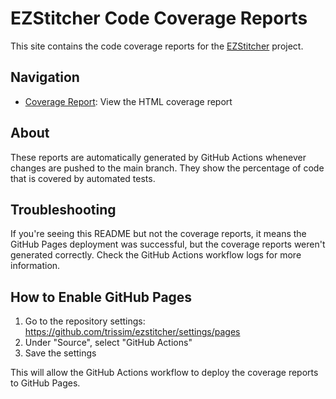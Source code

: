 # EZStitcher Code Coverage Reports

This site contains the code coverage reports for the [EZStitcher](https://github.com/trissim/ezstitcher) project.

## Navigation

- [Coverage Report](./coverage/): View the HTML coverage report

## About

These reports are automatically generated by GitHub Actions whenever changes are pushed to the main branch.
They show the percentage of code that is covered by automated tests.

## Troubleshooting

If you're seeing this README but not the coverage reports, it means the GitHub Pages deployment was successful, but the coverage reports weren't generated correctly. Check the GitHub Actions workflow logs for more information.

## How to Enable GitHub Pages

1. Go to the repository settings: https://github.com/trissim/ezstitcher/settings/pages
2. Under "Source", select "GitHub Actions"
3. Save the settings

This will allow the GitHub Actions workflow to deploy the coverage reports to GitHub Pages.
